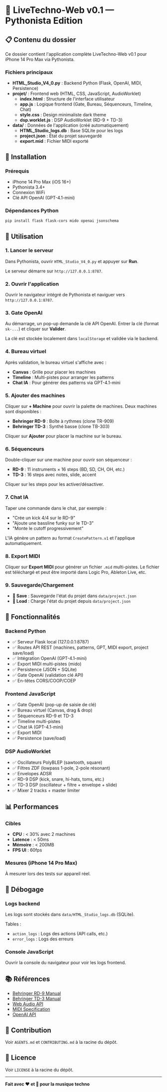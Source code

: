# 🎹 LiveTechno-Web v0.1 — Pythonista Edition

## 📋 Contenu du dossier

Ce dossier contient l'application complète LiveTechno-Web v0.1 pour iPhone 14 Pro Max via Pythonista.

### Fichiers principaux

- **HTML_Studio_V4_0.py** : Backend Python (Flask, OpenAI, MIDI, Persistence)
- **projet/** : Frontend web (HTML, CSS, JavaScript, AudioWorklet)
  - **index.html** : Structure de l'interface utilisateur
  - **app.js** : Logique frontend (Gate, Bureau, Séquenceurs, Timeline, Chat)
  - **style.css** : Design minimaliste dark theme
  - **dsp.worklet.js** : DSP AudioWorklet (RD-9 + TD-3)
- **data/** : Données de l'application (créé automatiquement)
  - **HTML_Studio_logs.db** : Base SQLite pour les logs
  - **project.json** : État du projet sauvegardé
  - **export.mid** : Fichier MIDI exporté

## 🚀 Installation

### Prérequis

- iPhone 14 Pro Max (iOS 16+)
- Pythonista 3.4+
- Connexion WiFi
- Clé API OpenAI (GPT-4.1-mini)

### Dépendances Python

```bash
pip install flask flask-cors mido openai jsonschema
```

## 🎯 Utilisation

### 1. Lancer le serveur

Dans Pythonista, ouvrir `HTML_Studio_V4_0.py` et appuyer sur **Run**.

Le serveur démarre sur `http://127.0.0.1:8787`.

### 2. Ouvrir l'application

Ouvrir le navigateur intégré de Pythonista et naviguer vers `http://127.0.0.1:8787`.

### 3. Gate OpenAI

Au démarrage, un pop-up demande la clé API OpenAI. Entrer la clé (format `sk-...`) et cliquer sur **Valider**.

La clé est stockée localement dans `localStorage` et validée via le backend.

### 4. Bureau virtuel

Après validation, le bureau virtuel s'affiche avec :
- **Canvas** : Grille pour placer les machines
- **Timeline** : Multi-pistes pour arranger les patterns
- **Chat IA** : Pour générer des patterns via GPT-4.1-mini

### 5. Ajouter des machines

Cliquer sur **+ Machine** pour ouvrir la palette de machines. Deux machines sont disponibles :
- **Behringer RD-9** : Boîte à rythmes (clone TR-909)
- **Behringer TD-3** : Synthé basse (clone TB-303)

Cliquer sur **Ajouter** pour placer la machine sur le bureau.

### 6. Séquenceurs

Double-cliquer sur une machine pour ouvrir son séquenceur :
- **RD-9** : 11 instruments × 16 steps (BD, SD, CH, OH, etc.)
- **TD-3** : 16 steps avec notes, slide, accent

Cliquer sur les steps pour les activer/désactiver.

### 7. Chat IA

Taper une commande dans le chat, par exemple :
- "Crée un kick 4/4 sur le RD-9"
- "Ajoute une bassline funky sur le TD-3"
- "Monte le cutoff progressivement"

L'IA génère un pattern au format `CreatePattern.v1` et l'applique automatiquement.

### 8. Export MIDI

Cliquer sur **Export MIDI** pour générer un fichier `.mid` multi-pistes. Le fichier est téléchargé et peut être importé dans Logic Pro, Ableton Live, etc.

### 9. Sauvegarde/Chargement

- **💾 Save** : Sauvegarde l'état du projet dans `data/project.json`
- **📂 Load** : Charge l'état du projet depuis `data/project.json`

## 🎨 Fonctionnalités

### Backend Python

- ✅ Serveur Flask local (127.0.0.1:8787)
- ✅ Routes API REST (machines, patterns, GPT, MIDI export, project save/load)
- ✅ Intégration OpenAI (GPT-4.1-mini)
- ✅ Export MIDI multi-pistes (mido)
- ✅ Persistence (JSON + SQLite)
- ✅ Gate OpenAI (validation clé API)
- ✅ En-têtes CORS/COOP/COEP

### Frontend JavaScript

- ✅ Gate OpenAI (pop-up de saisie de clé)
- ✅ Bureau virtuel (Canvas, drag & drop)
- ✅ Séquenceurs RD-9 et TD-3
- ✅ Timeline multi-pistes
- ✅ Chat IA (GPT-4.1-mini)
- ✅ Export MIDI
- ✅ Persistence (save/load)

### DSP AudioWorklet

- ✅ Oscillateurs PolyBLEP (sawtooth, square)
- ✅ Filtres ZDF (lowpass 1-pole, 2-pole résonant)
- ✅ Envelopes ADSR
- ✅ RD-9 DSP (kick, snare, hi-hats, toms, etc.)
- ✅ TD-3 DSP (oscillateur + filtre + envelope + slide)
- ✅ Mixer 2 tracks + master limiter

## 📊 Performances

### Cibles

- **CPU** : < 30% avec 2 machines
- **Latence** : < 50ms
- **Mémoire** : < 200MB
- **FPS UI** : 60fps

### Mesures (iPhone 14 Pro Max)

À mesurer lors des tests sur appareil réel.

## 🐛 Débogage

### Logs backend

Les logs sont stockés dans `data/HTML_Studio_logs.db` (SQLite).

Tables :
- `action_logs` : Logs des actions (API calls, etc.)
- `error_logs` : Logs des erreurs

### Console JavaScript

Ouvrir la console du navigateur pour voir les logs frontend.

## 📚 Références

- [Behringer RD-9 Manual](https://www.behringer.com/product.html?modelCode=P0DJX)
- [Behringer TD-3 Manual](https://www.behringer.com/product.html?modelCode=P0CM2)
- [Web Audio API](https://developer.mozilla.org/en-US/docs/Web/API/Web_Audio_API)
- [MIDI Specification](https://www.midi.org/specifications)
- [OpenAI API](https://platform.openai.com/docs/)

## 🤝 Contribution

Voir `AGENTS.md` et `CONTRIBUTING.md` à la racine du dépôt.

## 📝 Licence

Voir `LICENSE` à la racine du dépôt.

---

**Fait avec ❤️ et 🤖 pour la musique techno**

